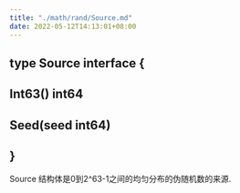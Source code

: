 ```yaml
---
title: "./math/rand/Source.md"
date: 2022-05-12T14:13:01+08:00
---
```

## type Source interface {
##		  Int63() int64
##  	  Seed(seed int64)
## }
	
	
Source 结构体是0到2^63-1之间的均匀分布的伪随机数的来源.











